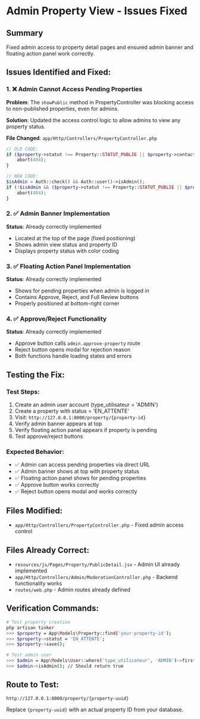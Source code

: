 # Admin Property View - Issues Fixed

## Summary
Fixed admin access to property detail pages and ensured admin banner and floating action panel work correctly.

## Issues Identified and Fixed:

### 1. ❌ Admin Cannot Access Pending Properties
**Problem**: The `showPublic` method in PropertyController was blocking access to non-published properties, even for admins.

**Solution**: Updated the access control logic to allow admins to view any property status.

**File Changed**: `app/Http/Controllers/PropertyController.php`
```php
// OLD CODE:
if ($property->statut !== Property::STATUT_PUBLIE || $property->contacts_restants <= 0) {
    abort(404);
}

// NEW CODE:
$isAdmin = Auth::check() && Auth::user()->isAdmin();
if (!$isAdmin && ($property->statut !== Property::STATUT_PUBLIE || $property->contacts_restants <= 0)) {
    abort(404);
}
```

### 2. ✅ Admin Banner Implementation
**Status**: Already correctly implemented
- Located at the top of the page (fixed positioning)
- Shows admin view status and property ID
- Displays property status with color coding

### 3. ✅ Floating Action Panel Implementation
**Status**: Already correctly implemented
- Shows for pending properties when admin is logged in
- Contains Approve, Reject, and Full Review buttons
- Properly positioned at bottom-right corner

### 4. ✅ Approve/Reject Functionality
**Status**: Already correctly implemented
- Approve button calls `admin.approve-property` route
- Reject button opens modal for rejection reason
- Both functions handle loading states and errors

## Testing the Fix:

### Test Steps:
1. Create an admin user account (type_utilisateur = 'ADMIN')
2. Create a property with status = 'EN_ATTENTE' 
3. Visit: `http://127.0.0.1:8000/property/{property-id}`
4. Verify admin banner appears at top
5. Verify floating action panel appears if property is pending
6. Test approve/reject buttons

### Expected Behavior:
- ✅ Admin can access pending properties via direct URL
- ✅ Admin banner shows at top with property status
- ✅ Floating action panel shows for pending properties
- ✅ Approve button works correctly
- ✅ Reject button opens modal and works correctly

## Files Modified:
- `app/Http/Controllers/PropertyController.php` - Fixed admin access control

## Files Already Correct:
- `resources/js/Pages/Property/PublicDetail.jsx` - Admin UI already implemented
- `app/Http/Controllers/Admin/ModerationController.php` - Backend functionality works
- `routes/web.php` - Admin routes already defined

## Verification Commands:
```bash
# Test property creation
php artisan tinker
>>> $property = App\Models\Property::find('your-property-id');
>>> $property->statut = 'EN_ATTENTE';
>>> $property->save();

# Test admin user
>>> $admin = App\Models\User::where('type_utilisateur', 'ADMIN')->first();
>>> $admin->isAdmin(); // Should return true
```

## Route to Test:
`http://127.0.0.1:8000/property/{property-uuid}`

Replace `{property-uuid}` with an actual property ID from your database.

